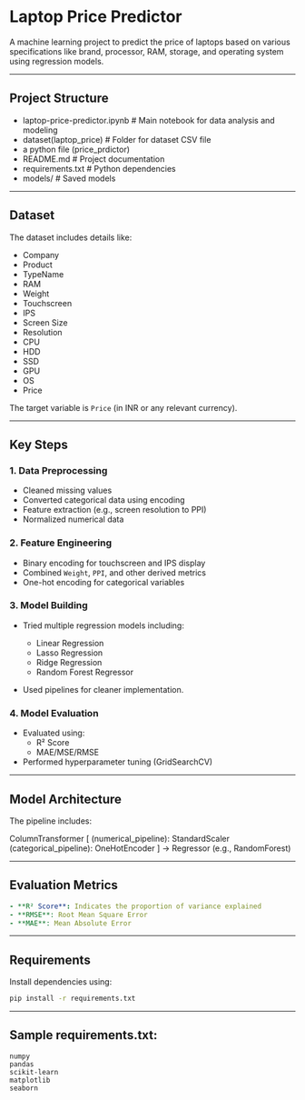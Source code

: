 # Laptop Price Predictor

A machine learning project to predict the price of laptops based on various specifications like brand, processor, RAM, storage, and operating system using regression models.

--- 
 
## Project Structure 

- laptop-price-predictor.ipynb # Main notebook for data analysis and modeling
- dataset(laptop_price) # Folder for dataset CSV file
- a python file (price_prdictor)
- README.md # Project documentation
- requirements.txt # Python dependencies
- models/ # Saved models 

---

##  Dataset

The dataset includes details like:

- Company
- Product
- TypeName
- RAM
- Weight
- Touchscreen
- IPS
- Screen Size
- Resolution
- CPU
- HDD
- SSD
- GPU
- OS
- Price

The target variable is `Price` (in INR or any relevant currency).

---

## Key Steps

### 1. Data Preprocessing
- Cleaned missing values
- Converted categorical data using encoding
- Feature extraction (e.g., screen resolution to PPI)
- Normalized numerical data

### 2. Feature Engineering
- Binary encoding for touchscreen and IPS display
- Combined `Weight`, `PPI`, and other derived metrics
- One-hot encoding for categorical variables

### 3. Model Building
- Tried multiple regression models including:
  - Linear Regression
  - Lasso Regression
  - Ridge Regression
  - Random Forest Regressor

- Used pipelines for cleaner implementation.

### 4. Model Evaluation
- Evaluated using:
  - R² Score
  - MAE/MSE/RMSE
- Performed hyperparameter tuning (GridSearchCV)

---

##  Model Architecture

The pipeline includes:

ColumnTransformer [
(numerical_pipeline): StandardScaler
(categorical_pipeline): OneHotEncoder
] → Regressor (e.g., RandomForest)


---

##  Evaluation Metrics
```yaml
- **R² Score**: Indicates the proportion of variance explained
- **RMSE**: Root Mean Square Error
- **MAE**: Mean Absolute Error
```
---

## Requirements

Install dependencies using:

```bash
pip install -r requirements.txt
```
---

## Sample requirements.txt:

```nginx
numpy
pandas
scikit-learn
matplotlib
seaborn
```

